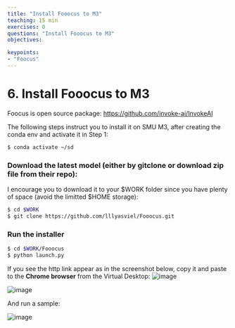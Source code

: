 ```yaml
---
title: "Install Fooocus to M3"
teaching: 15 min
exercises: 0
questions: "Install Fooocus to M3"
objectives:

keypoints:
- "Foocus"
---
```

# 6. Install Fooocus to M3

Foocus is open source package: https://github.com/invoke-ai/InvokeAI

The following steps instruct you to install it on SMU M3, after creating the conda env and activate it in Step 1:

```bash
$ conda activate ~/sd
```

### Download the latest model (either by gitclone or download zip file from their repo):

I encourage you to download it to your $WORK folder since you have plenty of space (avoid the limitted $HOME storage):

```bash
$ cd $WORK
$ git clone https://github.com/lllyasviel/Fooocus.git
```

### Run the installer

```bash
$ cd $WORK/Fooocus
$ python launch.py
```

If you see the http link appear as in the screenshot below, copy it and paste to the **Chrome browser** from the Virtual Desktop:
![image](https://github.com/vuminhtue/SMU_StableDiffusion_UI/assets/43855029/63f70f53-49e1-4167-9ee4-e021e9150fad)

![image](https://github.com/vuminhtue/SMU_StableDiffusion_UI/assets/43855029/4c2dfddc-f7f8-4898-bf69-33e632d17da1)

And run a sample:

![image](https://github.com/vuminhtue/SMU_StableDiffusion_UI/assets/43855029/fbe97a31-855f-4010-8def-8457edbb195d)

